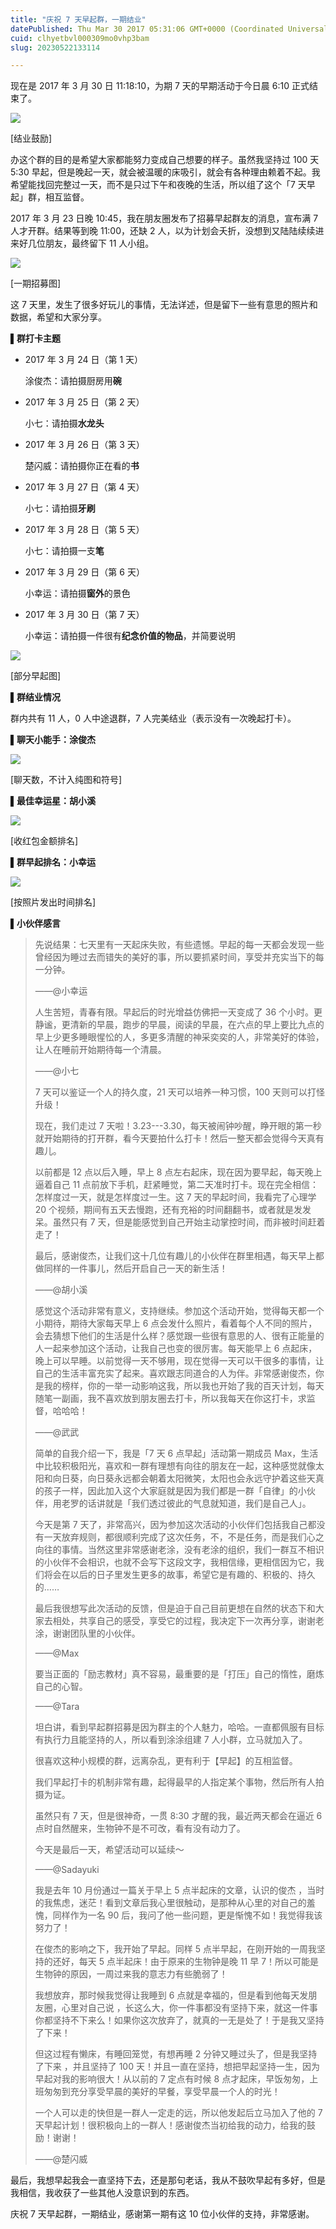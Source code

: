 ```yaml
---
title: "庆祝 7 天早起群，一期结业"
datePublished: Thu Mar 30 2017 05:31:06 GMT+0000 (Coordinated Universal Time)
cuid: clhyetbvl000309mo0vhp3bam
slug: 20230522133114

---
```


现在是 2017 年 3 月 30 日 11:18:10，为期 7 天的早期活动于今日晨 6:10 正式结束了。

![](https://cdn.hashnode.com/res/hashnode/image/upload/v1684733430065/4cd7ce16-2dab-425f-914d-ae85b8d0e90e.jpeg)

\[结业鼓励\]

办这个群的目的是希望大家都能努力变成自己想要的样子。虽然我坚持过 100 天 5:30 早起，但是晚起一天，就会被温暖的床吸引，就会有各种理由赖着不起。我希望能找回完整过一天，而不是只过下午和夜晚的生活，所以组了这个「7 天早起」群，相互监督。

2017 年 3 月 23 日晚 10:45，我在朋友圈发布了招募早起群友的消息，宣布满 7 人才开群。结果等到晚 11:00，还缺 2 人，以为计划会夭折，没想到又陆陆续续进来好几位朋友，最终留下 11 人小组。

![](https://cdn.hashnode.com/res/hashnode/image/upload/v1684733431933/8a017230-d3e9-4990-a4fb-e7b865c5efdb.jpeg)

\[一期招募图\]

这 7 天里，发生了很多好玩儿的事情，无法详述，但是留下一些有意思的照片和数据，希望和大家分享。

**▌群打卡主题**

* 2017 年 3 月 24 日（第 1 天）
    
    涂俊杰：请拍摄厨房用**碗**
    
* 2017 年 3 月 25 日（第 2 天）
    
    小七：请拍摄**水龙头**
    
* 2017 年 3 月 26 日（第 3 天）
    
    楚闪威：请拍摄你正在看的**书**
    
* 2017 年 3 月 27 日（第 4 天）
    
    小七：请拍摄**牙刷**
    
* 2017 年 3 月 28 日（第 5 天）
    
    小七：请拍摄一支**笔**
    
* 2017 年 3 月 29 日（第 6 天）
    
    小幸运：请拍摄**窗外**的景色
    
* 2017 年 3 月 30 日（第 7 天）
    
    小幸运：请拍摄一件很有**纪念价值的物品**，并简要说明
    

![](https://cdn.hashnode.com/res/hashnode/image/upload/v1684733438382/bad7cf5e-8be7-43ac-bfdd-ef3a4178821f.jpeg)

\[部分早起图\]

**▌群结业情况**

群内共有 11 人，0 人中途退群，7 人完美结业（表示没有一次晚起打卡）。

**▌聊天小能手：涂俊杰**

![](https://cdn.hashnode.com/res/hashnode/image/upload/v1684733448898/5c87f816-8cff-42c0-ad74-35ba7abb0375.png)

\[聊天数，不计入纯图和符号\]

**▌最佳幸运星：胡小溪**

![](https://cdn.hashnode.com/res/hashnode/image/upload/v1684733453324/c2510ebf-5451-433b-a9cd-c4c02ba626f7.png)

\[收红包金额排名\]

**▌群早起排名：小幸运**

![](https://cdn.hashnode.com/res/hashnode/image/upload/v1684733459302/72add4a3-484a-4bd8-9224-5aefe04b03ba.png)

\[按照片发出时间排名\]

**▌小伙伴感言**

> 先说结果：七天里有一天起床失败，有些遗憾。早起的每一天都会发现一些曾经因为睡过去而错失的美好的事，所以要抓紧时间，享受并充实当下的每一分钟。
> 
> ——@小幸运
> 
> 人生苦短，青春有限。早起后的时光增益仿佛把一天变成了 36 个小时。更静谧，更清新的早晨，跑步的早晨，阅读的早晨，在六点的早上要比九点的早上少更多睡眼惺忪的人，多更多清醒的神采奕奕的人，非常美好的体验，让人在睡前开始期待每一个清晨。
> 
> ——@小七  
> 
> 7 天可以鉴证一个人的持久度，21 天可以培养一种习惯，100 天则可以打怪升级！
> 
> 现在，我们走过 7 天啦！3.23---3.30，每天被闹钟吵醒，睁开眼的第一秒就开始期待的打开群，看今天要拍什么打卡！然后一整天都会觉得今天真有趣儿。
> 
> 以前都是 12 点以后入睡，早上 8 点左右起床，现在因为要早起，每天晚上逼着自己 11 点前放下手机，赶紧睡觉，第二天准时打卡。现在完全相信：怎样度过一天，就是怎样度过一生。这 7 天的早起时间，我看完了心理学 20 个视频，期间有五天去慢跑，还有充裕的时间翻翻书，或者就是发发呆。虽然只有 7 天，但是能感觉到自己开始主动掌控时间，而非被时间赶着走了！
> 
> 最后，感谢俊杰，让我们这十几位有趣儿的小伙伴在群里相遇，每天早上都做同样的一件事儿，然后开启自己一天的新生活！
> 
> ——@胡小溪  
> 
> 感觉这个活动非常有意义，支持继续。参加这个活动开始，觉得每天都一个小期待，期待大家每天早上 6 点会发什么照片，看着每个人不同的照片，会去猜想下他们的生活是什么样？感觉跟一些很有意思的人、很有正能量的人一起来参加这个活动，让我自己也变的很厉害。每天能早上 6 点起床，晚上可以早睡。以前觉得一天不够用，现在觉得一天可以干很多的事情，让自己的生活丰富充实了起来。喜欢跟志同道合的人为伴。非常感谢俊杰，你是我的榜样，你的一举一动影响这我，所以我也开始了我的百天计划，每天随笔一副画，我不喜欢放到朋友圈去打卡，所以我每天在你这打卡，求监督，哈哈哈！
> 
> ——@武武  
> 
> 简单的自我介绍一下，我是「7 天 6 点早起」活动第一期成员 Max，生活中比较积极阳光，喜欢和一群有理想有向往的朋友在一起，这种感觉就像太阳和向日葵，向日葵永远都会朝着太阳微笑，太阳也会永远守护着这些天真的孩子一样，因此加入这个大家庭就是因为我们都是一群「自律」的小伙伴，用老罗的话讲就是「我们透过彼此的气息就知道，我们是自己人」。
> 
> 今天是第 7 天了，非常高兴，因为参加这次活动的小伙伴们包括我自己都没有一天放弃规则，都很顺利完成了这次任务，不，不是任务，而是我们心之向往的事情。当然这里非常感谢老涂，没有老涂的组织，我们一群互不相识的小伙伴不会相识，也就不会写下这段文字，我相信缘，更相信因为它，我们将会在以后的日子里发生更多的故事，希望它是有趣的、积极的、持久的……
> 
> 最后我很想写此次活动的反馈，但是迫于自己目前更想在自然的状态下和大家去相处，共享自己的感受，享受它的过程，我决定下一次再分享，谢谢老涂，谢谢团队里的小伙伴。
> 
> ——@Max  
> 
> 要当正面的「励志教材」真不容易，最重要的是「打压」自己的惰性，磨炼自己的心智。
> 
> ——@Tara  
> 
> 坦白讲，看到早起群招募是因为群主的个人魅力，哈哈。一直都佩服有目标有执行力且能坚持的人，所以看到涂涂组建 7 人小群，立马就加入了。
> 
> 很喜欢这种小规模的群，远离杂乱，更有利于【早起】的互相监督。
> 
> 我们早起打卡的机制非常有趣，起得最早的人指定某个事物，然后所有人拍摄为证。
> 
> 虽然只有 7 天，但是很神奇，一贯 8:30 才醒的我，最近两天都会在逼近 6 点时自然醒来，生物钟不是不可改，看有没有动力了。
> 
> 今天是最后一天，希望活动可以延续～
> 
> ——@Sadayuki
> 
> 我是去年 10 月份通过一篇关于早上 5 点半起床的文章，认识的俊杰 ，当时的我焦虑，迷茫！看到文章后我心里很触动，是那种从心里的对自己的羞愧，同样作为一名 90 后，我问了他一些问题，更是惭愧不如！我觉得我该努力了！
> 
> 在俊杰的影响之下，我开始了早起。同样 5 点半早起，在刚开始的一周我坚持的还好，每天 5 点半起床！由于原来的生物钟是晚 11 早 7！所以可能是生物钟的原因，一周过来我的意志力有些脆弱了！
> 
> 我想放弃，那时候我觉得让我睡到 6 点就是幸福的，但是看到他每天发朋友圈，心里对自己说 ，长这么大，你一件事都没有坚持下来，就这一件事你都坚持不下来么！如果你这次放弃了，就真的一无是处了！于是我又坚持了下来！
> 
> 但这过程有懒床，有睡回笼觉，有想再睡 2 分钟又睡过头了，但是我坚持了下来 ，并且坚持了 100 天！并且一直在坚持，想把早起坚持一生，因为早起对我的影响很大！从以前的 7 定点有时候 8 点才起床，早饭匆匆，上班匆匆到充分享受早晨的美好的早餐，享受早晨一个人的时光！
> 
> 一个人可以走的快但是一群人一定走的远，所以他发起后立马加入了他的 7 天早起计划！很积极向上的一群人！感谢俊杰当初给我的动力，给我的鼓励！谢谢！
> 
> ——@楚闪威

最后，我想早起我会一直坚持下去，还是那句老话，我从不鼓吹早起有多好，但是我相信，我收获了一些其他人没意识到的东西。

庆祝 7 天早起群，一期结业，感谢第一期有这 10 位小伙伴的支持，非常感谢。